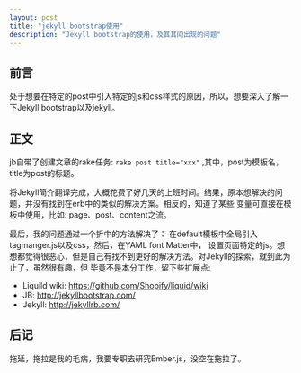 ```yaml
---
layout: post
title: "jekyll bootstrap使用"
description: "Jekyll bootstrap的使用，及其其间出现的问题"
---
```


## 前言

处于想要在特定的post中引入特定的js和css样式的原因，所以，想要深入了解一下Jekyll bootstrap以及jekyll。

## 正文

jb自带了创建文章的rake任务: `rake post title="xxx"` ,其中，post为模板名，title为post的标题。

将Jekyll简介翻译完成，大概花费了好几天的上班时间。结果，原本想解决的问题，并没有找到在erb中的类似的解决方案。相反的，知道了某些
变量可直接在模板中使用，比如: page、post、content之流。

最后，我的问题通过一个折中的方法解决了： 在default模板中全局引入tagmanger.js以及css，然后，在YAML font Matter中，
设置页面特定的js。想想都觉得很恶心，但是自己有找不到更好的解决方法。对Jekyll的探索，就到此为止了，虽然很有趣，但
毕竟不是本分工作，留下些扩展点: 

* Liquild wiki: <https://github.com/Shopify/liquid/wiki>
* JB: <http://jekyllbootstrap.com/>
* Jekyll: <http://jekyllrb.com/>

## 后记

拖延，拖拉是我的毛病，我要专职去研究Ember.js，没空在拖拉了。
